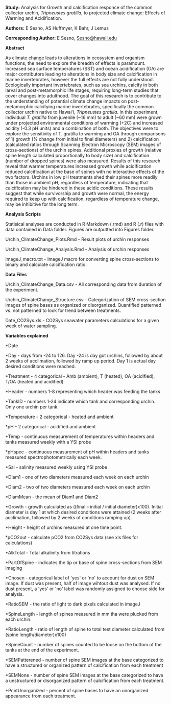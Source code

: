 **Study:** Analysis for Growth and calcification responce of the common collector urchin, _Tripneustes gratilla_, to projected climate change: Effects of Warming and Acidification.

**Authors:** E Sesno, AS Huffmyer, K Bahr, J Lemus

**Corresponding Author:** E Sesno, Sesno@hawaii.edu

**Abstract** 

As climate change leads to alterations in ecosystem and organism functions, the need to explore the breadth of effects is paramount. Increased sea surface temperatures (SST) and ocean acidification (OA) are major contributors leading to alterations in body size and calcification in marine invertebrates, however the full effects are not fully understood. Ecologically important invertebrates, such as sea urchins, calcify in both larval and post-metamorphic life stages, requiring long-term studies that cover changes into adulthood. The goal of this research is to contribute to the understanding of potential climate change impacts on post-metamorphic calcifying marine invertebrates, specifically the common collector urchin native to Hawaiʻi, _Tripneustes gratilla_. In this experiment, individual _T. gratilla_  from juvenile (~16 mm) to adult (~60 mm) were grown under projected environmental conditions of warming (+2C) and increased acidity (-0.3 pH units) and a combination of both. The objectives were to explore the sensitivity of T. gratilla to warming and OA through comparisons of 1) growth (% change from initial to final diameters) and 2) calcification (calculated ratios through Scanning Electron Microscopy (SEM) images of cross-sections) of the urchin spines. Additional proxies of growth (relative spine length calculated proportionally to body size) and calcification (number of dropped spines) were also measured. Results of this research reveal that warmer temperatures increased growth while acidification reduced calcification at the base of spines with no interactive effects of the two factors. Urchins in low pH treatments shed their spines more readily than those in ambient pH, regardless of temperature, indicating that calcification may be hindered in these acidic conditions. These results suggest that while survivorship and growth were normal, the energy required to keep up with calcification, regardless of temperature change, may be inhibitive for the long term.

**Analysis Scripts**

Statisical analyses are conducted in R Markdown (.rmd) and R (.r) files with data contained in Data folder. Figures are outputted into Figures folder.

Urchin_ClimateChange_Plots.Rmd - Result plots of urchin responses

Urchin_ClimateChange_Analysis.Rmd - Analysis of urchin responses

ImageJ_macro.txt - ImageJ macro for converting spine cross-sections to binary and calculate calcification ratio.

**Data Files**

Urchin_ClimateChange_Data.csv - All corresponding data from duration of the experiment.

Urchin_ClimateChange_Structure.csv - Categorization of SEM cross-section images of spine bases as organized or disorganized. Quantified patterned vs. not patterned to look for trend between treatments. 

Date_CO2Sys.xls - CO2Sys seawater parameters calculations for a given week of water sampling.


**Variables explained**

*Date

*Day - days from -24 to 126. Day -24 is day got urchins, followed by about 2 weeks of acclimation, followed by ramp up period. Day 1 is actual day desired conditions were reached.

*Treatment - 4 categorical - Amb (ambient), T (heated), OA (acidified), T/OA (heated and acidified)

*Header - numbers 1-8 representing which header was feeding the tanks

*TankID - numbers 1-24 indicate which tank and corresponding urchin. Only one urchin per tank.

*Temperature - 2 categorical - heated and ambient

*pH - 2 categorical - acidified and ambient

*Temp - continuous measurement of temperatures within headers and tanks measured weekly with a YSI probe

*pHspec - continuous measurement of pH within headers and tanks measured spectrophotometrically each week.

*Sal - salinity measured weekly using YSI probe

*Diam1 - one of two diameters measured each week on each urchin

*Diam2 - two of two diameters measured each week on each urchin

*DiamMean - the mean of Diam1 and Diam2

*Growth - growth calculated as ((final – initial / initial diameter)x100). Initial diameter is day 1 at which desired conditions were attained (2 weeks after acclimation, followed by 2 weeks of conditions ramping up).

*Height - height of urchins measured at one time point.

*pCO2out - calculate pCO2 from CO2Sys data (see xls files for calculations)

*AlkTotal - Total alkalinity from titrations

*PartOfSpine - indicates the tip or base of spine cross-sections from SEM imaging

*Chosen - categorical label of 'yes' or 'no' to account for dust on SEM image. If dust was present, half of image wihtout dust was analysed. If no dust present, a 'yes' or 'no' label was randomly assigned to choose side for analysis.

*RatioSEM - the ratio of light to dark pixels calculated in imageJ

*SpineLength - length of spines measured in mm tha were plucked from each urchin.

*RatioLength - ratio of length of spine to total test diameter calculated from (spine length/diameter)x100) 

*SpineCount - number of spines counted to be loose on the bottom of the tanks at the end of the experiment.

*SEMPatterened - number of spine SEM images at the base categorized to have a structured or organized pattern of calcification from each treatment

*SEMNone - number of spine SEM images at the base categorized to have a unstructured or disorganized pattern of calcification from each treatment.

*PcntUnorganized - percent of spine bases to have an unorganized appearance from each treatment.

